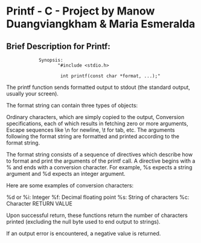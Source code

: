 # Printf - C - Project by Manow Duangviangkham & Maria Esmeralda

## Brief Description for Printf:

                Synopsis:
                       "#include <stdio.h>

                        int printf(const char *format, ...);"
          
The printf function sends formatted output to stdout (the standard output, usually your screen).

The format string can contain three types of objects:

Ordinary characters, which are simply copied to the output,
Conversion specifications, each of which results in fetching zero or more arguments,
Escape sequences like \n for newline, \t for tab, etc.
The arguments following the format string are formatted and printed according to the format string.

The format string consists of a sequence of directives which describe how to format and print the arguments of the printf call. A directive begins with a % and ends with a conversion character. For example, %s expects a string argument and %d expects an integer argument.

Here are some examples of conversion characters:

%d or %i: Integer
%f: Decimal floating point
%s: String of characters
%c: Character
RETURN VALUE

Upon successful return, these functions return the number of characters printed (excluding the null byte used to end output to strings).

If an output error is encountered, a negative value is returned.

